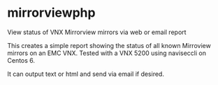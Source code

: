 # mirrorviewphp
View status of VNX Mirrorview mirrors via web or email report

This creates a simple report showing the status of all known Mirroview mirrors on an EMC VNX.  Tested with a VNX 5200 using naviseccli on Centos 6.

It can output text or html and send via email if desired.
